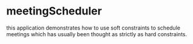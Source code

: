 # meetingScheduler
this application demonstrates how to use soft constraints to schedule meetings which has usually been thought as strictly as hard constraints.

